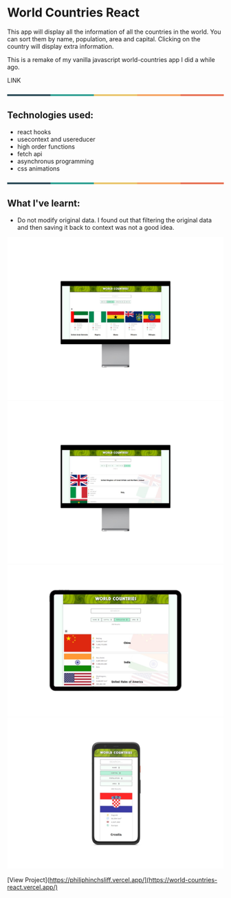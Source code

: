 # World Countries React

This app will display all the information of all the countries in the world. You can sort them by name, population, area and capital. Clicking on the country will display extra information.

This is a remake of my vanilla javascript world-countries app I did a while ago.

LINK

![This is an image](https://raw.githubusercontent.com/philipHinch/underline/main/underline.png)

## Technologies used:

- react hooks
- usecontext and usereducer
- high order functions
- fetch api
- asynchronus programming
- css animations

![This is an image](https://raw.githubusercontent.com/philipHinch/underline/main/underline.png)

## What I've learnt:

- Do not modify original data. I found out that filtering the original data and then saving it back to context was not a good idea.

![This is an image](https://github.com/philipHinch/world_countries_react/blob/main/src/assets/previews/preview_large_grid.jpg?raw=true)
![This is an image](https://github.com/philipHinch/world_countries_react/blob/main/src/assets/previews/preview_large_row.jpg?raw=true)
![This is an image](https://github.com/philipHinch/world_countries_react/blob/main/src/assets/previews/preview_medium.jpg?raw=true)
![This is an image](https://github.com/philipHinch/world_countries_react/blob/main/src/assets/previews/preview_small.jpg?raw=true)

[View Project](https://philiphinchsliff.vercel.app/](https://world-countries-react.vercel.app/)





